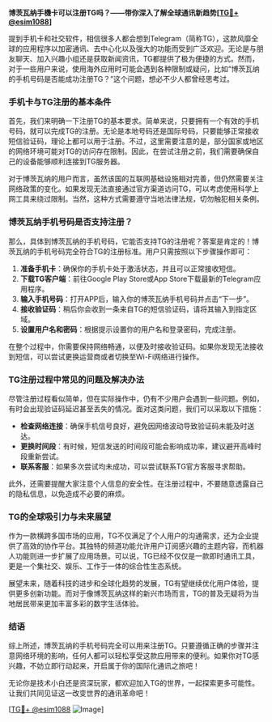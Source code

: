 **博茨瓦纳手機卡可以注册TG吗？——带你深入了解全球通讯新趋势[[TG💪+ @esim1088](https://t.me/s/esim1088)]**

提到手机卡和社交软件，相信很多人都会想到Telegram（简称TG），这款风靡全球的应用程序以加密通讯、去中心化以及强大的功能而受到广泛欢迎。无论是与朋友聊天、加入兴趣小组还是获取新闻资讯，TG都提供了极为便捷的方式。然而，对于一些用户来说，使用海外应用时可能会遇到各种限制或疑问，比如“博茨瓦纳的手机号码是否能成功注册TG？”这个问题，想必不少人都曾经思考过。

### 手机卡与TG注册的基本条件

首先，我们来明确一下注册TG的基本要求。简单来说，只要拥有一个有效的手机号码，就可以完成TG的注册。无论是本地号码还是国际号码，只要能够正常接收短信验证码，理论上都可以用于注册。不过，这里需要注意的是，部分国家或地区的网络环境可能对TG的访问存在限制。因此，在尝试注册之前，我们需要确保自己的设备能够顺利连接到TG服务器。

对于博茨瓦纳的用户而言，虽然该国的互联网基础设施相对完善，但仍然需要关注网络政策的变化。如果发现无法直接通过官方渠道访问TG，可以考虑使用科学上网工具来绕过限制。当然，这种方式需要遵守当地法律法规，切勿触犯相关条例。

### 博茨瓦纳手机号码是否支持注册？

那么，具体到博茨瓦纳的手机号码，它能否支持TG的注册呢？答案是肯定的！博茨瓦纳的手机号码完全符合TG的注册标准。用户只需按照以下步骤操作即可：

1. **准备手机卡**：确保你的手机卡处于激活状态，并且可以正常接收短信。
2. **下载TG客户端**：前往Google Play Store或App Store下载最新的Telegram应用程序。
3. **输入手机号码**：打开APP后，输入你的博茨瓦纳手机号码并点击“下一步”。
4. **接收验证码**：稍后你会收到一条来自TG的短信验证码，请将其输入到指定区域。
5. **设置用户名和密码**：根据提示设置你的用户名和登录密码，完成注册。

在整个过程中，你需要保持网络畅通，以便及时接收验证码。如果你发现无法接收到短信，可以尝试更换运营商或者切换至Wi-Fi网络进行操作。

### TG注册过程中常见的问题及解决办法

尽管注册过程看似简单，但在实际操作中，仍有不少用户会遇到一些问题。例如，有时会出现验证码延迟甚至丢失的情况。面对这类问题，我们可以采取以下措施：

- **检查网络连接**：确保手机信号良好，避免因网络波动导致验证码未能及时送达。
- **更换时间段**：有时候，短信发送的时间段可能会影响成功率，建议避开高峰时段重新尝试。
- **联系客服**：如果多次尝试均未成功，可以尝试联系TG官方客服寻求帮助。

此外，还需要提醒大家注意个人信息的安全性。在注册过程中，不要随意透露自己的隐私信息，以免造成不必要的麻烦。

### TG的全球吸引力与未来展望

作为一款横跨多国市场的应用，TG不仅满足了个人用户的沟通需求，还为企业提供了高效的协作平台。其独特的频道功能允许用户订阅感兴趣的主题内容，而机器人功能则进一步扩展了应用场景。可以说，TG已经不仅仅是一款即时通讯工具，更是一个集社交、娱乐、工作于一体的综合性生态系统。

展望未来，随着科技的进步和全球化趋势的发展，TG有望继续优化用户体验，提供更多创新功能。而对于像博茨瓦纳这样的新兴市场而言，TG的普及无疑将为当地居民带来更加丰富多彩的数字生活体验。

### 结语

综上所述，博茨瓦纳的手机号码完全可以用来注册TG。只要遵循正确的步骤并注意网络环境的影响，任何人都可以轻松享受这款应用带来的便利。如果你对TG感兴趣，不妨立即行动起来，开启属于你的国际化通讯之旅吧！

无论你是技术小白还是资深玩家，都欢迎加入TG的世界，一起探索更多可能性。让我们共同见证这一改变世界的通讯革命吧！

[[TG💪+ @esim1088](https://t.me/s/esim1088) ![Image](https://i.postimg.cc/4NQfJmqS/Snipaste-2025-05-13-00-14-12.png)]